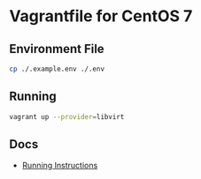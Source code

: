 # Vagrantfile for CentOS 7

## Environment File

```sh
cp ./.example.env ./.env
```

## Running

```sh
vagrant up --provider=libvirt
```

## Docs

- [Running Instructions](/DEVELOPER.md)
